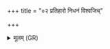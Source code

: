 +++
title = "०२ प्रतिहारो निधनं विश्वजिच्"

+++
<details><summary>मूलम् (GR)</summary>

प्रतिहारो निधनं  
विश्वजिच् चाभिजिच् च यः ।  
साह्नातिरात्रा उच्छिष्टे  
द्वादशाहो ऽपि तन् मयि ॥
</details>